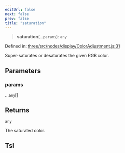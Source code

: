 ```yaml
---
editUrl: false
next: false
prev: false
title: "saturation"
---
```


> **saturation**(...`params`): `any`

Defined in: [three/src/nodes/display/ColorAdjustment.js:31](https://github.com/DefinitelyMaybe/three-i18n/blob/fa57b79433d1c349ffb23a78727299c8d4190136/three/src/nodes/display/ColorAdjustment.js#L31)

Super-saturates or desaturates the given RGB color.

## Parameters

### params

...`any`[]

## Returns

`any`

The saturated color.

## Tsl
